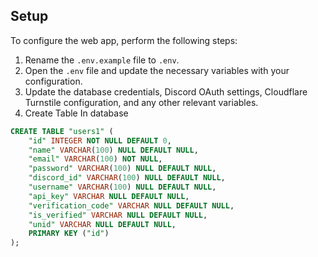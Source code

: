 ## Setup

To configure the web app, perform the following steps:

1. Rename the `.env.example` file to `.env`.
2. Open the `.env` file and update the necessary variables with your configuration.
3. Update the database credentials, Discord OAuth settings, Cloudflare Turnstile configuration, and any other relevant variables.
4. Create Table In database
```sql
CREATE TABLE "users1" (
    "id" INTEGER NOT NULL DEFAULT 0,
    "name" VARCHAR(100) NULL DEFAULT NULL,
    "email" VARCHAR(100) NOT NULL,
    "password" VARCHAR(100) NULL DEFAULT NULL,
    "discord_id" VARCHAR(100) NULL DEFAULT NULL,
    "username" VARCHAR(100) NULL DEFAULT NULL,
    "api_key" VARCHAR NULL DEFAULT NULL,
    "verification_code" VARCHAR NULL DEFAULT NULL,
    "is_verified" VARCHAR NULL DEFAULT NULL,
    "unid" VARCHAR NULL DEFAULT NULL,
    PRIMARY KEY ("id")
);
```